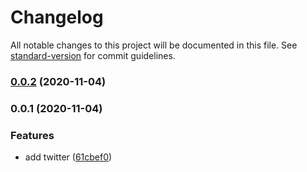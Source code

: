 # Changelog

All notable changes to this project will be documented in this file. See [standard-version](https://github.com/conventional-changelog/standard-version) for commit guidelines.

### [0.0.2](https://github.com/cybercat-workspace/twitter-pack/compare/v0.0.1...v0.0.2) (2020-11-04)

### 0.0.1 (2020-11-04)

### Features

- add twitter ([61cbef0](https://github.com/cybercat-workspace/twitter-pack/commit/61cbef03c6c7b3f105acbf4246e987056d0afe0d))
